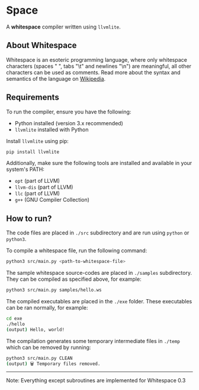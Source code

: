 # Space
A **whitespace** compiler written using `llvmlite`.

## About Whitespace
Whitespace is an esoteric programming language, where only whitespace characters (spaces " ", tabs "\t" and newlines "\n") are meaningful, all other characters can be used as comments. Read more about the syntax and semantics of the language on [Wikipedia](https://en.wikipedia.org/wiki/Whitespace_(programming_language)).

## Requirements
To run the compiler, ensure you have the following:

- Python installed (version 3.x recommended)
- `llvmlite` installed with Python

Install `llvmlite` using pip:

```bash
pip install llvmlite
```
Additionally, make sure the following tools are installed and available in your system's PATH:

- `opt` (part of LLVM)
- `llvm-dis` (part of LLVM)
- `llc` (part of LLVM)
- `g++` (GNU Compiler Collection)


## How to run?
The code files are placed in `./src` subdirectory and are run using `python` or `python3`.

To compile a whitespace file, run the following command:

```bash
python3 src/main.py <path-to-whitespace-file>
```

The sample whitespace source-codes are placed in `./samples` subdirectory. They can be compiled as specified above, for example:

```bash
python3 src/main.py samples/hello.ws
```
The compiled executables are placed in the `./exe` folder. These executables can be ran normally, for example:
```bash
cd exe
./hello
(output) Hello, world!
```

The compilation generates some temporary intermediate files in `./temp` which can be removed by running:

```bash
python3 src/main.py CLEAN
(output) 🗑 Temporary files removed.
```
---
Note: Everything except subroutines are implemented for Whitespace 0.3